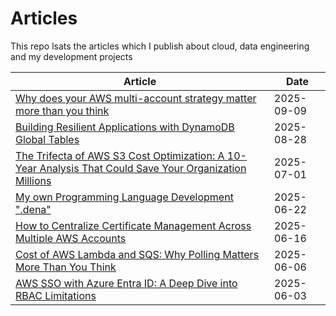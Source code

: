 # Articles

This repo lsats the articles which I publish about cloud, data engineering and my development projects

| Article | Date |
|---------|------|
| [Why does your AWS multi-account strategy matter more than you think](https://www.linkedin.com/feed/update/urn:li:activity:7371262715450978305/) | 2025-09-09 |
| [Building Resilient Applications with DynamoDB Global Tables](https://www.linkedin.com/feed/update/urn:li:ugcPost:7366919653454979073/) | 2025-08-28 |
| [The Trifecta of AWS S3 Cost Optimization: A 10-Year Analysis That Could Save Your Organization Millions](https://www.linkedin.com/feed/update/urn:li:activity:7345914284599562242/) | 2025-07-01 |
| [My own Programming Language Development ".dena"](https://www.linkedin.com/feed/update/urn:li:activity:7342489601300643840/) | 2025-06-22 |
| [How to Centralize Certificate Management Across Multiple AWS Accounts](https://www.linkedin.com/feed/update/urn:li:ugcPost:7340286728261271552/) | 2025-06-16 |
| [Cost of AWS Lambda and SQS: Why Polling Matters More Than You Think](https://www.linkedin.com/feed/update/urn:li:ugcPost:7336869798762504192/) | 2025-06-06 |
| [AWS SSO with Azure Entra ID: A Deep Dive into RBAC Limitations](https://www.linkedin.com/feed/update/urn:li:ugcPost:7335777699170287616/) | 2025-06-03 |

